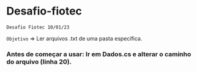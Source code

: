# Desafio-fiotec

`Desafio Fiotec 10/01/23`

`Objetivo` => Ler arquivos .txt de uma pasta específica.

### Antes de começar a usar: Ir em Dados.cs e alterar o caminho do arquivo (linha 20).
